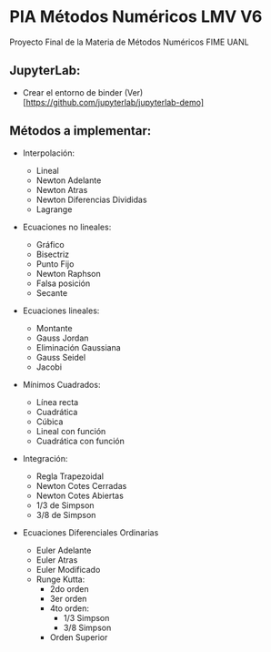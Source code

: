 # PIA Métodos Numéricos LMV V6
Proyecto Final de la Materia de Métodos Numéricos FIME UANL

## JupyterLab:
* Crear el entorno de binder (Ver)[https://github.com/jupyterlab/jupyterlab-demo]

## Métodos a implementar:
* Interpolación:
    * Lineal
    * Newton Adelante
    * Newton Atras
    * Newton Diferencias Divididas
    * Lagrange
    
* Ecuaciones no lineales:
    * Gráfico
    * Bisectriz
    * Punto Fijo
    * Newton Raphson
    * Falsa posición
    * Secante
    
* Ecuaciones lineales:
    * Montante
    * Gauss Jordan
    * Eliminación Gaussiana
    * Gauss Seidel
    * Jacobi
    
* Mínimos Cuadrados:
    * Línea recta
    * Cuadrática
    * Cúbica 
    * Lineal con función
    * Cuadrática con función

* Integración:
    * Regla Trapezoidal
    * Newton Cotes Cerradas
    * Newton Cotes Abiertas
    * 1/3 de Simpson
    * 3/8 de Simpson

* Ecuaciones Diferenciales Ordinarias
    * Euler Adelante
    * Euler Atras
    * Euler Modificado
    * Runge Kutta:
        * 2do orden
        * 3er orden
        * 4to orden:
            * 1/3 Simpson
            * 3/8 Simpson
        * Orden Superior

